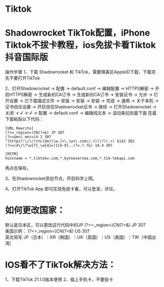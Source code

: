 # Tiktok
# Shadowrocket TikTok配置，iPhone Tiktok不拔卡教程，ios免拔卡看Tiktok抖音国际版

操作步骤
1、下载 Shadowrocket 和 TikTok，需要用美区AppleID下载，下载完先不要打开TikTok

2、打开Shadowrocket → 配置 → default.conf → 编辑配置 → HTTPS解密 → 开启HTTPS解密 → 生成新的CA订书 → 生成新的CA订书 → 安装证书 → 允许 → 打开设置 → 已下载描述文件 → 安装 → 安装 → 安装 → 完成 → 通用 → 关于本机 → 证书信任设置 → 开启信任Shadowrocket证书 → 继续 → 打开Shadowrocket → 关闭 → √ → √ → 配置 → default.conf → 编辑纯文本 → 滚动条拉到最下面
在最下面粘贴以下代码：



```
[URL Rewrite]
(?<=_region=)CN(?=&) JP 307
(?<=&mcc_mnc=)4 2 307
^(https?:\/\/(tnc|dm)[\w-]+\.\w+\.com\/.+)(\?)(.+) $1$3 302
(?<=\d\/\?\w{7}_\w{4}=)1[6-9]..(?=.?.?&) 18.4 307

[MITM]
hostname = *.tiktokv.com,*.byteoversea.com,*.tik-tokapi.com
```


再点击保存。

3、在Shadowrocket添加节点，开启科学上网。

4、打开TikTok App 即可实现免拔卡看，可以登录，评论。

# 如何更改国家：
默认是日本区，可以更改这行代码中的JP (?<=_region=)CN(?=&) JP 307  
美国示例： (?<=_region=)CN(?=&) US 307  
英文简写 JP（日本）｜KR（韩国）｜UK（英国）｜US（美国）｜TW（中国台湾）  

# IOS看不了TikTok解决方法：
1、下载TikTok 21.1.0版本使用
2、插上手机卡，不要拔卡
